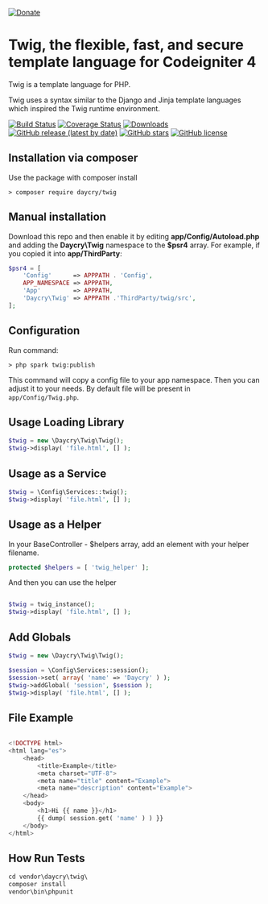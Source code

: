 [![Donate](https://img.shields.io/badge/Donate-PayPal-green.svg)](https://www.paypal.com/donate?business=SYC5XDT23UZ5G&no_recurring=0&item_name=Thank+you%21&currency_code=EUR)

# Twig, the flexible, fast, and secure template language for Codeigniter 4

Twig is a template language for PHP.

Twig uses a syntax similar to the Django and Jinja template languages which inspired the Twig runtime environment.

[![Build Status](https://github.com/daycry/twig/workflows/PHP%20Tests/badge.svg)](https://github.com/daycry/twig/actions?query=workflow%3A%22PHP+Tests%22)
[![Coverage Status](https://coveralls.io/repos/github/daycry/twig/badge.svg?branch=master)](https://coveralls.io/github/daycry/twig?branch=master)
[![Downloads](https://poser.pugx.org/daycry/twig/downloads)](https://packagist.org/packages/daycry/twig)
[![GitHub release (latest by date)](https://img.shields.io/github/v/release/daycry/twig)](https://packagist.org/packages/daycry/twig)
[![GitHub stars](https://img.shields.io/github/stars/daycry/twig)](https://packagist.org/packages/daycry/twig)
[![GitHub license](https://img.shields.io/github/license/daycry/twig)](https://github.com/daycry/twig/blob/master/LICENSE)

## Installation via composer

Use the package with composer install

	> composer require daycry/twig

## Manual installation

Download this repo and then enable it by editing **app/Config/Autoload.php** and adding the **Daycry\Twig**
namespace to the **$psr4** array. For example, if you copied it into **app/ThirdParty**:

```php
$psr4 = [
    'Config'      => APPPATH . 'Config',
    APP_NAMESPACE => APPPATH,
    'App'         => APPPATH,
    'Daycry\Twig' => APPPATH .'ThirdParty/twig/src',
];
```

## Configuration

Run command:

	> php spark twig:publish

This command will copy a config file to your app namespace.
Then you can adjust it to your needs. By default file will be present in `app/Config/Twig.php`.


## Usage Loading Library

```php
$twig = new \Daycry\Twig\Twig();
$twig->display( 'file.html', [] );

```

## Usage as a Service

```php
$twig = \Config\Services::twig();
$twig->display( 'file.html', [] );

```

## Usage as a Helper

In your BaseController - $helpers array, add an element with your helper filename.

```php
protected $helpers = [ 'twig_helper' ];

```

And then you can use the helper

```php

$twig = twig_instance();
$twig->display( 'file.html', [] );

```

## Add Globals

```php
$twig = new \Daycry\Twig\Twig();

$session = \Config\Services::session();
$session->set( array( 'name' => 'Daycry' ) );
$twig->addGlobal( 'session', $session );
$twig->display( 'file.html', [] );

```

## File Example

```php

<!DOCTYPE html>
<html lang="es">  
    <head>    
        <title>Example</title>    
        <meta charset="UTF-8">
        <meta name="title" content="Example">
        <meta name="description" content="Example">   
    </head>  
    <body>
        <h1>Hi {{ name }}</h1>
        {{ dump( session.get( 'name' ) ) }}
    </body>  
</html>

```

## How Run Tests

```php
cd vendor\daycry\twig\
composer install
vendor\bin\phpunit

```
